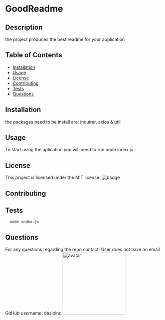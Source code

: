 
  # GoodReadme
  ## Description
  the project produces the best readme for your application
  ## Table of Contents
  * [Installation](#installation)
  * [Usage](#usage)
  * [License](#license)
  * [Contributing](#contributing)
  * [Tests](#tests)
  * [Questions](#questions)
  
  ## Installation
  the packages need to be install are: inquirer, axios & util
  ## Usage
  To start using the aplication you will need to run node index.js
  ## License
  This project is licensed under the MIT license.
  <img src="https://img.shields.io/badge/License-MIT-orange" alt="badge"/>
  ## Contributing
  
  ## Tests
      node index.js
  ## Questions
  For any questions regarding the repo contact: User does not have an email
  GitHub username: dasloinc
  <img src="https://avatars1.githubusercontent.com/u/59852619?v=4" alt="avatar" height="200" width="200"/>
  